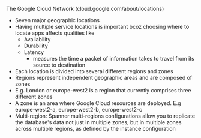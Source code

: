 The Google Cloud Network (cloud.google.com/about/locations)
- Seven major geographic locations
- Having multiple service locations is important bcoz choosing where to locate apps affects qualities like
	- Availability
	- Durability
	- Latency
		- measures the time a packet of information takes to travel from its source to destination
- Each location is divided into several different regions and zones
- Regions represent independent geographic areas and are composed of zones
- E.g. London or europe-west2 is a region that currently comprises three different zones
- A zone is an area where Google Cloud resources are deployed. E.g europe-west2-a, europe-west2-b, europe-west2-c
- Multi-region: Spanner multi-regions configurations allow you to replicate the database's data not just in multiple zones, but in multiple zones across multiple regions, as defined by the instance configuration